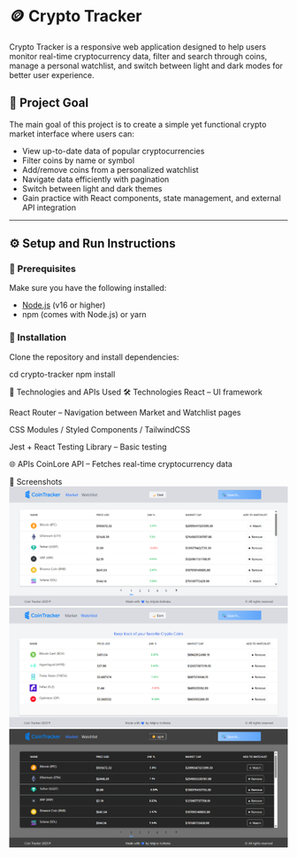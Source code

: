 # 🪙 Crypto Tracker

Crypto Tracker is a responsive web application designed to help users monitor real-time cryptocurrency data, filter and search through coins, manage a personal watchlist, and switch between light and dark modes for better user experience.

## 🎯 Project Goal

The main goal of this project is to create a simple yet functional crypto market interface where users can:

- View up-to-date data of popular cryptocurrencies
- Filter coins by name or symbol
- Add/remove coins from a personalized watchlist
- Navigate data efficiently with pagination
- Switch between light and dark themes
- Gain practice with React components, state management, and external API integration

---

## ⚙️ Setup and Run Instructions

### 🔧 Prerequisites

Make sure you have the following installed:

- [Node.js](https://nodejs.org/) (v16 or higher)
- npm (comes with Node.js) or yarn

### 🚀 Installation

Clone the repository and install dependencies:

cd crypto-tracker
npm install

🧰 Technologies and APIs Used
🛠️ Technologies
React – UI framework

React Router – Navigation between Market and Watchlist pages

CSS Modules / Styled Components / TailwindCSS

Jest + React Testing Library – Basic testing

🌐 APIs
CoinLore API – Fetches real-time cryptocurrency data

📸 Screenshots
![alt text](<Screenshot 2025-06-24.png>)
![alt text](<Screenshot 2025-06-24 193617.png>)
![alt text](<Screenshot 2025-06-24 193511.png>)
